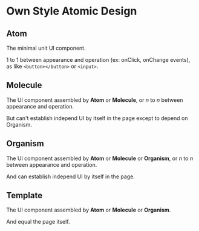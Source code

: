 # Own Style Atomic Design

## Atom

The minimal unit UI component.

1 to 1 between appearance and operation (ex: onClick, onChange events), as like `<button></button>` or `<input>`.

## Molecule

The UI component assembled by **Atom** or **Molecule**, or _n_ to _n_ between appearance and operation.

But can't establish independ UI by itself in the page except to depend on Organism.

## Organism

The UI component assembled by **Atom** or **Molecule** or **Organism**, or _n_ to _n_ between appearance and operation.

And can establish independ UI by itself in the page.

## Template

The UI component assembled by **Atom** or **Molecule** or **Organism**.

And equal the page itself.
